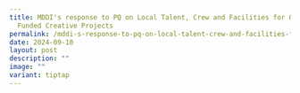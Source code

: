 ```yaml
---
title: MDDI's response to PQ on Local Talent, Crew and Facilities for Government
  Funded Creative Projects
permalink: /mddi-s-response-to-pq-on-local-talent-crew-and-facilities-for-government-funded-creative-projects/
date: 2024-09-10
layout: post
description: ""
image: ""
variant: tiptap
---
```

